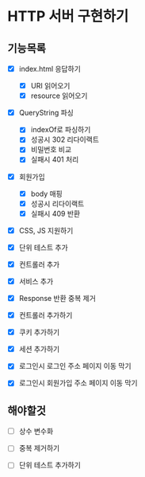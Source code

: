 # HTTP 서버 구현하기



## 기능목록

- [x] index.html 응답하기
  - [x] URI 읽어오기
  - [x] resource 읽어오기
- [x] QueryString 파싱
  - [x] indexOf로 파싱하기
  - [x] 성공시 302 리다이랙트
  - [x] 비밀번호 비교
  - [x] 실패시 401 처리
- [x] 회원가입
  - [x] body 매핑
  - [x] 성공시 리다이랙트
  - [x] 실패시 409 반환
- [x] CSS, JS 지원하기



- [x] 단위 테스트 추가
- [x] 컨트롤러 추가
- [x] 서비스 추가
- [x] Response 반환 중복 제거

- [x] 컨트롤러 추가하기
- [x] 쿠키 추가하기
- [x] 세션 추가하기
- [x] 로그인시 로그인 주소 페이지 이동 막기
- [x] 로그인시 회원가입 주소 페이지 이동 막기





## 해야할것

- [ ] 상수 변수화

- [ ] 중복 제거하기
- [ ] 단위 테스트 추가하기
